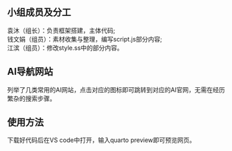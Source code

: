 ##  小组成员及分工  
袁沐（组长）：负责框架搭建，主体代码;  
钱文娟（组员）：素材收集与整理，编写script.js部分内容;   
江滨（组员）：修改style.ss中的部分内容。

##  AI导航网站
列举了几类常用的AI网站，点击对应的图标即可跳转到对应的AI官网，无需在经历繁杂的搜索步骤。

##  使用方法
下载好代码后在VS code中打开，输入quarto preview即可预览网页。
